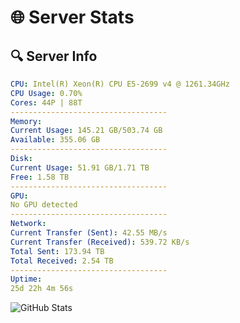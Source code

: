 # 🌐 Server Stats
## 🔍 Server Info
```yaml
CPU: Intel(R) Xeon(R) CPU E5-2699 v4 @ 1261.34GHz
CPU Usage: 0.70%
Cores: 44P | 88T
-----------------------------------
Memory:
Current Usage: 145.21 GB/503.74 GB
Available: 355.06 GB
-----------------------------------
Disk:
Current Usage: 51.91 GB/1.71 TB
Free: 1.58 TB
-----------------------------------
GPU:
No GPU detected
-----------------------------------
Network:
Current Transfer (Sent): 42.55 MB/s
Current Transfer (Received): 539.72 KB/s
Total Sent: 173.94 TB
Total Received: 2.54 TB
-----------------------------------
Uptime:
25d 22h 4m 56s
```
![GitHub Stats](https://img.shields.io/badge/Updated-2025-03-05_20:48:14-blue)